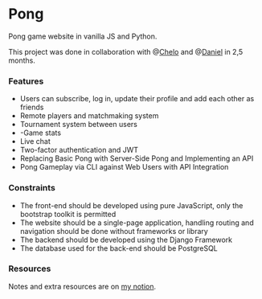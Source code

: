 # Pong
Pong game website in vanilla JS and Python.

This project was done in collaboration with @[Chelo](https://github.com/mariav7) and @[Daniel](https://github.com/DanielAlejandro2605) in 2,5 months.

### Features
- Users can subscribe, log in, update their profile and add each other as friends
- Remote players and matchmaking system
- Tournament system between users
- -Game stats
- Live chat 
- Two-factor authentication and JWT
- Replacing Basic Pong with Server-Side Pong and Implementing an API
- Pong Gameplay via CLI against Web Users with API Integration

### Constraints
- The front-end should be developed using pure JavaScript, only the bootstrap toolkit is permitted
- The website should be a single-page application, handling routing and navigation should be done without frameworks or library
- The backend should be developed using the Django Framework
- The database used for the back-end should be PostgreSQL

### Resources
Notes and extra resources are on [my notion](https://river-weight-158.notion.site/TRANSCENDENCE-5c70061ba7974951af3483ee6783d924).